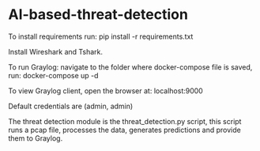 # AI-based-threat-detection
To install requirements run: 
pip install -r requirements.txt

Install Wireshark and Tshark.

To run Graylog:
navigate to the folder where docker-compose file is saved, run: 
docker-compose up -d

To view Graylog client, open the browser at: 
localhost:9000

Default credentials are (admin, admin)


The threat detection module is the threat_detection.py script, this script runs a pcap file, processes the data, generates predictions and provide them to Graylog. 
